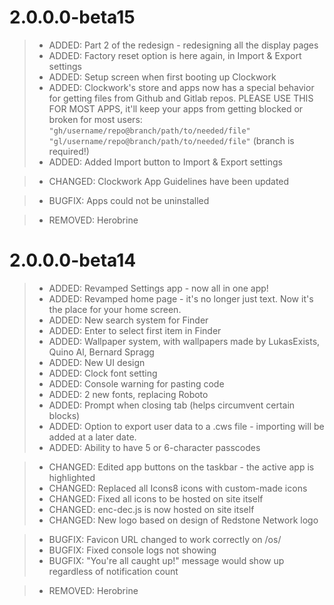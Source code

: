 # 2.0.0.0-beta15
> - ADDED: Part 2 of the redesign - redesigning all the display pages
> - ADDED: Factory reset option is here again, in Import & Export settings
> - ADDED: Setup screen when first booting up Clockwork
> - ADDED: Clockwork's store and apps now has a special behavior for getting files from Github and Gitlab repos. PLEASE USE THIS FOR MOST APPS, it'll keep your apps from getting blocked or broken for most users: `"gh/username/repo@branch/path/to/needed/file"` `"gl/username/repo@branch/path/to/needed/file"` (branch is required!)
> - ADDED: Added Import button to Import & Export settings

> - CHANGED: Clockwork App Guidelines have been updated

> - BUGFIX: Apps could not be uninstalled

> - REMOVED: Herobrine

# 2.0.0.0-beta14

> - ADDED: Revamped Settings app - now all in one app!
> - ADDED: Revamped home page - it's no longer just text. Now it's the place for your home screen.
> - ADDED: New search system for Finder 
> - ADDED: Enter to select first item in Finder
> - ADDED: Wallpaper system, with wallpapers made by LukasExists, Quino Al, Bernard Spragg
> - ADDED: New UI design
> - ADDED: Clock font setting
> - ADDED: Console warning for pasting code
> - ADDED: 2 new fonts, replacing Roboto
> - ADDED: Prompt when closing tab (helps circumvent certain blocks)
> - ADDED: Option to export user data to a .cws file - importing will be added at a later date.
> - ADDED: Ability to have 5 or 6-character passcodes

> - CHANGED: Edited app buttons on the taskbar - the active app is highlighted
> - CHANGED: Replaced all Icons8 icons with custom-made icons
> - CHANGED: Fixed all icons to be hosted on site itself
> - CHANGED: enc-dec.js is now hosted on site itself
> - CHANGED: New logo based on design of Redstone Network logo

> - BUGFIX: Favicon URL changed to work correctly on /os/
> - BUGFIX: Fixed console logs not showing
> - BUGFIX: "You're all caught up!" message would show up regardless of notification count

> - REMOVED: Herobrine
